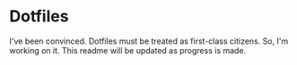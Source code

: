 # Dotfiles

I've been convinced. Dotfiles must be treated as first-class citizens. So, I'm working on it. This readme will be updated as progress is made.
